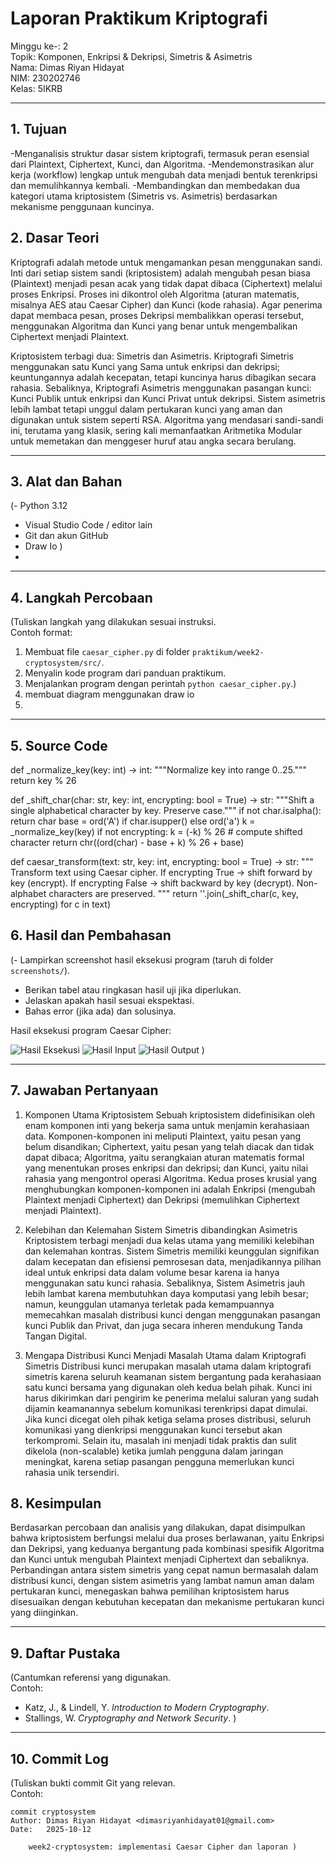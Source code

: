 # Laporan Praktikum Kriptografi
Minggu ke-: 2  
Topik: Komponen, Enkripsi & Dekripsi, Simetris & Asimetris  
Nama: Dimas Riyan Hidayat  
NIM: 230202746  
Kelas: 5IKRB 

---

## 1. Tujuan
-Menganalisis struktur dasar sistem kriptografi, termasuk peran esensial dari Plaintext, Ciphertext, Kunci, dan Algoritma.
-Mendemonstrasikan alur kerja (workflow) lengkap untuk mengubah data menjadi bentuk terenkripsi dan memulihkannya kembali.
-Membandingkan dan membedakan dua kategori utama kriptosistem (Simetris vs. Asimetris) berdasarkan mekanisme penggunaan kuncinya.



## 2. Dasar Teori
Kriptografi adalah metode untuk mengamankan pesan menggunakan sandi. Inti dari setiap sistem sandi (kriptosistem) adalah mengubah pesan biasa (Plaintext) menjadi pesan acak yang tidak dapat dibaca (Ciphertext) melalui proses Enkripsi. Proses ini dikontrol oleh Algoritma (aturan matematis, misalnya AES atau Caesar Cipher) dan Kunci (kode rahasia). Agar penerima dapat membaca pesan, proses Dekripsi membalikkan operasi tersebut, menggunakan Algoritma dan Kunci yang benar untuk mengembalikan Ciphertext menjadi Plaintext.

Kriptosistem terbagi dua: Simetris dan Asimetris. Kriptografi Simetris menggunakan satu Kunci yang Sama untuk enkripsi dan dekripsi; keuntungannya adalah kecepatan, tetapi kuncinya harus dibagikan secara rahasia. Sebaliknya, Kriptografi Asimetris menggunakan pasangan kunci: Kunci Publik untuk enkripsi dan Kunci Privat untuk dekripsi. Sistem asimetris lebih lambat tetapi unggul dalam pertukaran kunci yang aman dan digunakan untuk sistem seperti RSA. Algoritma yang mendasari sandi-sandi ini, terutama yang klasik, sering kali memanfaatkan Aritmetika Modular untuk memetakan dan menggeser huruf atau angka secara berulang.

---

## 3. Alat dan Bahan
(- Python 3.12  
- Visual Studio Code / editor lain  
- Git dan akun GitHub  
- Draw Io )
- 

---

## 4. Langkah Percobaan
(Tuliskan langkah yang dilakukan sesuai instruksi.  
Contoh format:
1. Membuat file `caesar_cipher.py` di folder `praktikum/week2-cryptosystem/src/`.
2. Menyalin kode program dari panduan praktikum.
3. Menjalankan program dengan perintah `python caesar_cipher.py`.)
4. membuat diagram menggunakan draw io
5. 

---

## 5. Source Code

def _normalize_key(key: int) -> int:
    """Normalize key into range 0..25."""
    return key % 26


def _shift_char(char: str, key: int, encrypting: bool = True) -> str:
    """Shift a single alphabetical character by key. Preserve case."""
    if not char.isalpha():
        return char
    base = ord('A') if char.isupper() else ord('a')
    k = _normalize_key(key)
    if not encrypting:
        k = (-k) % 26
    # compute shifted character
    return chr((ord(char) - base + k) % 26 + base)


def caesar_transform(text: str, key: int, encrypting: bool = True) -> str:
    """
    Transform text using Caesar cipher.
    If encrypting True -> shift forward by key (encrypt).
    If encrypting False -> shift backward by key (decrypt).
    Non-alphabet characters are preserved.
    """
    return ''.join(_shift_char(c, key, encrypting) for c in text)

## 6. Hasil dan Pembahasan
(- Lampirkan screenshot hasil eksekusi program (taruh di folder `screenshots/`).  
- Berikan tabel atau ringkasan hasil uji jika diperlukan.  
- Jelaskan apakah hasil sesuai ekspektasi.  
- Bahas error (jika ada) dan solusinya. 

Hasil eksekusi program Caesar Cipher:

![Hasil Eksekusi](screenshots/output.png)
![Hasil Input](screenshots/input.png)
![Hasil Output](screenshots/output.png)
)

---

## 7. Jawaban Pertanyaan
1. Komponen Utama Kriptosistem
Sebuah kriptosistem didefinisikan oleh enam komponen inti yang bekerja sama untuk menjamin kerahasiaan data. Komponen-komponen ini meliputi Plaintext, yaitu pesan yang belum disandikan; Ciphertext, yaitu pesan yang telah diacak dan tidak dapat dibaca; Algoritma, yaitu serangkaian aturan matematis formal yang menentukan proses enkripsi dan dekripsi; dan Kunci, yaitu nilai rahasia yang mengontrol operasi Algoritma. Kedua proses krusial yang menghubungkan komponen-komponen ini adalah Enkripsi (mengubah Plaintext menjadi Ciphertext) dan Dekripsi (memulihkan Ciphertext menjadi Plaintext).

2. Kelebihan dan Kelemahan Sistem Simetris dibandingkan Asimetris
Kriptosistem terbagi menjadi dua kelas utama yang memiliki kelebihan dan kelemahan kontras. Sistem Simetris memiliki keunggulan signifikan dalam kecepatan dan efisiensi pemrosesan data, menjadikannya pilihan ideal untuk enkripsi data dalam volume besar karena ia hanya menggunakan satu kunci rahasia. Sebaliknya, Sistem Asimetris jauh lebih lambat karena membutuhkan daya komputasi yang lebih besar; namun, keunggulan utamanya terletak pada kemampuannya memecahkan masalah distribusi kunci dengan menggunakan pasangan kunci Publik dan Privat, dan juga secara inheren mendukung Tanda Tangan Digital.

3. Mengapa Distribusi Kunci Menjadi Masalah Utama dalam Kriptografi Simetris
Distribusi kunci merupakan masalah utama dalam kriptografi simetris karena seluruh keamanan sistem bergantung pada kerahasiaan satu kunci bersama yang digunakan oleh kedua belah pihak. Kunci ini harus dikirimkan dari pengirim ke penerima melalui saluran yang sudah dijamin keamanannya sebelum komunikasi terenkripsi dapat dimulai. Jika kunci dicegat oleh pihak ketiga selama proses distribusi, seluruh komunikasi yang dienkripsi menggunakan kunci tersebut akan terkompromi. Selain itu, masalah ini menjadi tidak praktis dan sulit dikelola (non-scalable) ketika jumlah pengguna dalam jaringan meningkat, karena setiap pasangan pengguna memerlukan kunci rahasia unik tersendiri.

## 8. Kesimpulan
Berdasarkan percobaan dan analisis yang dilakukan, dapat disimpulkan bahwa kriptosistem berfungsi melalui dua proses berlawanan, yaitu Enkripsi dan Dekripsi, yang keduanya bergantung pada kombinasi spesifik Algoritma dan Kunci untuk mengubah Plaintext menjadi Ciphertext dan sebaliknya. Perbandingan antara sistem simetris yang cepat namun bermasalah dalam distribusi kunci, dengan sistem asimetris yang lambat namun aman dalam pertukaran kunci, menegaskan bahwa pemilihan kriptosistem harus disesuaikan dengan kebutuhan kecepatan dan mekanisme pertukaran kunci yang diinginkan.

---

## 9. Daftar Pustaka
(Cantumkan referensi yang digunakan.  
Contoh:  
- Katz, J., & Lindell, Y. *Introduction to Modern Cryptography*.  
- Stallings, W. *Cryptography and Network Security*.  )

---

## 10. Commit Log
(Tuliskan bukti commit Git yang relevan.  
Contoh:
```
commit cryptosystem
Author: Dimas Riyan Hidayat <dimasriyanhidayat01@gmail.com>
Date:   2025-10-12

    week2-cryptosystem: implementasi Caesar Cipher dan laporan )
```
